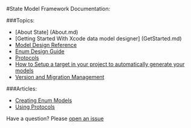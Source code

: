 #State Model Framework Documentation:

###Topics:
- [About State] (About.md)
- [Getting Started With Xcode data model designer] (GetStarted.md)
- [Model Design Reference](Reference.md)
- [Enum Design Guide](Enums.md)
- [Protocols](Protocols.md)
- [How to Setup a target in your project to automatically generate your models](Setup.md)
- [Version and Migration Management](Versioning.md)

###Articles:
- [Creating Enum Models](CreatingEnumModels.md)
- [Using Protocols](UsingProtocols.md)

Have a question? Please [open an issue](https://github.com/STLabs/State/issues/new)
